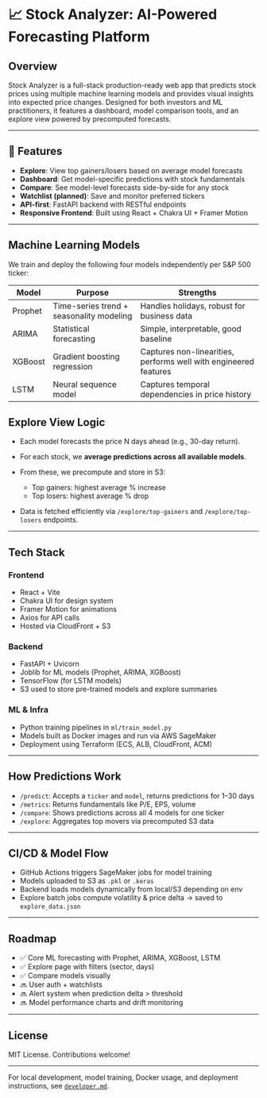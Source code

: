 # 📈 Stock Analyzer: AI-Powered Forecasting Platform

## Overview

Stock Analyzer is a full-stack production-ready web app that predicts stock prices using multiple machine learning models and provides visual insights into expected price changes. Designed for both investors and ML practitioners, it features a dashboard, model comparison tools, and an explore view powered by precomputed forecasts.

---

## 🚀 Features

* **Explore**: View top gainers/losers based on average model forecasts
* **Dashboard**: Get model-specific predictions with stock fundamentals
* **Compare**: See model-level forecasts side-by-side for any stock
* **Watchlist (planned)**: Save and monitor preferred tickers
* **API-first**: FastAPI backend with RESTful endpoints
* **Responsive Frontend**: Built using React + Chakra UI + Framer Motion

---

## Machine Learning Models

We train and deploy the following four models independently per S\&P 500 ticker:

| Model   | Purpose                                  | Strengths                                                        |
| ------- | ---------------------------------------- | ---------------------------------------------------------------- |
| Prophet | Time-series trend + seasonality modeling | Handles holidays, robust for business data                       |
| ARIMA   | Statistical forecasting                  | Simple, interpretable, good baseline                             |
| XGBoost | Gradient boosting regression             | Captures non-linearities, performs well with engineered features |
| LSTM    | Neural sequence model                    | Captures temporal dependencies in price history                  |

## Explore View Logic

* Each model forecasts the price N days ahead (e.g., 30-day return).
* For each stock, we **average predictions across all available models**.
* From these, we precompute and store in S3:

  * Top gainers: highest average % increase
  * Top losers: highest average % drop
* Data is fetched efficiently via `/explore/top-gainers` and `/explore/top-losers` endpoints.

---

## Tech Stack

### Frontend

* React + Vite
* Chakra UI for design system
* Framer Motion for animations
* Axios for API calls
* Hosted via CloudFront + S3

### Backend

* FastAPI + Uvicorn
* Joblib for ML models (Prophet, ARIMA, XGBoost)
* TensorFlow (for LSTM models)
* S3 used to store pre-trained models and explore summaries

### ML & Infra

* Python training pipelines in `ml/train_model.py`
* Models built as Docker images and run via AWS SageMaker
* Deployment using Terraform (ECS, ALB, CloudFront, ACM)

---

## How Predictions Work

* `/predict`: Accepts a `ticker` and `model`, returns predictions for 1–30 days
* `/metrics`: Returns fundamentals like P/E, EPS, volume
* `/compare`: Shows predictions across all 4 models for one ticker
* `/explore`: Aggregates top movers via precomputed S3 data

---

## CI/CD & Model Flow

* GitHub Actions triggers SageMaker jobs for model training
* Models uploaded to S3 as `.pkl` or `.keras`
* Backend loads models dynamically from local/S3 depending on env
* Explore batch jobs compute volatility & price delta → saved to `explore_data.json`

---

## Roadmap

* ✅ Core ML forecasting with Prophet, ARIMA, XGBoost, LSTM
* ✅ Explore page with filters (sector, days)
* ✅ Compare models visually
* 🔜 User auth + watchlists
* 🔜 Alert system when prediction delta > threshold
* 🔜 Model performance charts and drift monitoring

---

## License

MIT License. Contributions welcome!

---

For local development, model training, Docker usage, and deployment instructions, see [`developer.md`](developer.md).
